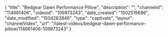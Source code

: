 {
    "title": "Bedgear Dawn Performance Pillow",
    "description": "",
    "channelid": "114661406",
    "videoid": "109973243",
    "date_created": "1502519686",
    "date_modified": "1504283846",
    "type": "captivate",
    "layout": "channelVideo",
    "url": "\/latest-videos\/bedgear-dawn-performance-pillow\/114661406-109973243"
}